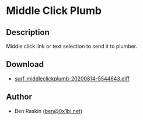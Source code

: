 Middle Click Plumb
==================

Description
-----------

Middle click link or text selection to send it to plumber.

Download
--------

 * [surf-middleclickplumb-20200814-5544643.diff](surf-middleclickplumb-20200814-5544643.diff)

Author
------

 * Ben Raskin (ben@0x1bi.net)
